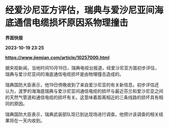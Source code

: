 # 经爱沙尼亚方评估，瑞典与爱沙尼亚间海底通信电缆损坏原因系物理撞击
**界面快报**

**2023-10-19 23:25**

**https://www.jiemian.com/article/10257000.html**

据央视新闻，当地时间10月19日，瑞典电视台报道，经爱沙尼亚方面初步评估，瑞典与爱沙尼亚间的海底通信电缆损坏是由物理撞击造成的。

瑞典国防大臣表示，他19日傍晚收到了来自爱沙尼亚的有关新信息。初步评估还认为，波罗的海海底瑞典与爱沙尼亚间通信电缆的损坏与最近芬兰和爱沙尼亚之间的天然气管道和通信电缆的损坏有关。这意味着距离相近的三条线路的损坏具有相同的原因。

瑞典国防大臣表示，瑞典武装部队现已到达现场进行调查。他预计该调查的相关结果将在一天内收到。